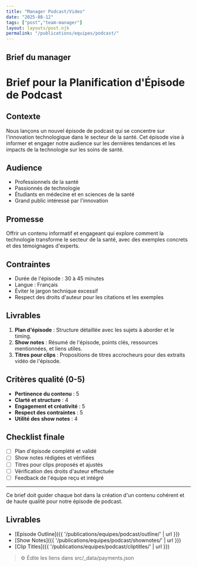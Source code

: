 ```yaml
---
title: "Manager Podcast/Video"
date: "2025-08-12"
tags: ["post","team-manager"]
layout: layouts/post.njk
permalink: "/publications/equipes/podcast/"
---
```

## Brief du manager

# Brief pour la Planification d'Épisode de Podcast

## Contexte
Nous lançons un nouvel épisode de podcast qui se concentre sur l'innovation technologique dans le secteur de la santé. Cet épisode vise à informer et engager notre audience sur les dernières tendances et les impacts de la technologie sur les soins de santé.

## Audience
- Professionnels de la santé
- Passionnés de technologie
- Étudiants en médecine et en sciences de la santé
- Grand public intéressé par l'innovation

## Promesse
Offrir un contenu informatif et engageant qui explore comment la technologie transforme le secteur de la santé, avec des exemples concrets et des témoignages d'experts.

## Contraintes
- Durée de l'épisode : 30 à 45 minutes
- Langue : Français
- Éviter le jargon technique excessif
- Respect des droits d'auteur pour les citations et les exemples

## Livrables
1. **Plan d'épisode** : Structure détaillée avec les sujets à aborder et le timing.
2. **Show notes** : Résumé de l'épisode, points clés, ressources mentionnées, et liens utiles.
3. **Titres pour clips** : Propositions de titres accrocheurs pour des extraits vidéo de l'épisode.

## Critères qualité (0-5)
- **Pertinence du contenu** : 5
- **Clarté et structure** : 4
- **Engagement et créativité** : 5
- **Respect des contraintes** : 5
- **Utilité des show notes** : 4

## Checklist finale
- [ ] Plan d'épisode complété et validé
- [ ] Show notes rédigées et vérifiées
- [ ] Titres pour clips proposés et ajustés
- [ ] Vérification des droits d'auteur effectuée
- [ ] Feedback de l'équipe reçu et intégré

--- 

Ce brief doit guider chaque bot dans la création d'un contenu cohérent et de haute qualité pour notre épisode de podcast.

## Livrables
- [Episode Outline]({{ '/publications/equipes/podcast/outline/' | url }})
- [Show Notes]({{ '/publications/equipes/podcast/shownotes/' | url }})
- [Clip Titles]({{ '/publications/equipes/podcast/cliptitles/' | url }})

> ⚙️ Édite les liens dans src/_data/payments.json
